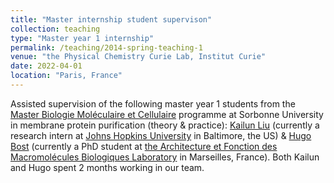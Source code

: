 ```yaml
---
title: "Master internship student supervison"
collection: teaching
type: "Master year 1 internship"
permalink: /teaching/2014-spring-teaching-1
venue: "the Physical Chemistry Curie Lab, Institut Curie"
date: 2022-04-01
location: "Paris, France"
---
```


Assisted supervision of the following master year 1 students from the [Master Biologie Moléculaire et Cellulaire](https://sciences.sorbonne-universite.fr/formation-sciences/offre-de-formation/masters/master-biologie-moleculaire-et-cellulaire-bmc) programme at Sorbonne University in membrane protein purification (theory & practice): [Kailun Liu](https://www.linkedin.com/in/kailun-liu-12a69718b/) (currently a research intern at [Johns Hopkins University](https://www.jhu.edu/) in Baltimore, the US) & [Hugo Bost](https://www.linkedin.com/in/hugo-bost/) (currently a PhD student at [the Architecture et Fonction des Macromolécules Biologiques Laboratory](https://www.afmb.univ-mrs.fr/en/laboratory/) in Marseilles, France). Both Kailun and Hugo spent 2 months working in our team.
